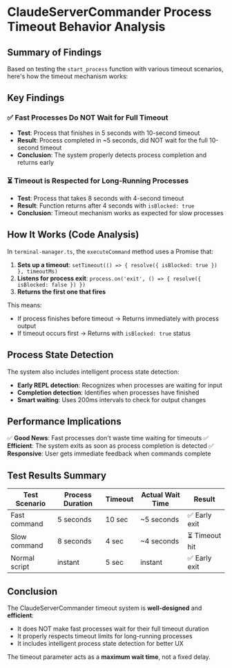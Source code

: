 # ClaudeServerCommander Process Timeout Behavior Analysis

## Summary of Findings

Based on testing the `start_process` function with various timeout scenarios, here's how the timeout mechanism works:

## Key Findings

### ✅ Fast Processes Do NOT Wait for Full Timeout
- **Test**: Process that finishes in 5 seconds with 10-second timeout
- **Result**: Process completed in ~5 seconds, did NOT wait for the full 10-second timeout
- **Conclusion**: The system properly detects process completion and returns early

### ⏳ Timeout is Respected for Long-Running Processes  
- **Test**: Process that takes 8 seconds with 4-second timeout
- **Result**: Function returns after 4 seconds with `isBlocked: true`
- **Conclusion**: Timeout mechanism works as expected for slow processes

## How It Works (Code Analysis)

In `terminal-manager.ts`, the `executeCommand` method uses a Promise that:

1. **Sets up a timeout**: `setTimeout(() => { resolve({ isBlocked: true }) }, timeoutMs)`
2. **Listens for process exit**: `process.on('exit', () => { resolve({ isBlocked: false }) })`
3. **Returns the first one that fires**

This means:
- If process finishes before timeout → Returns immediately with process output
- If timeout occurs first → Returns with `isBlocked: true` status

## Process State Detection

The system also includes intelligent process state detection:
- **Early REPL detection**: Recognizes when processes are waiting for input
- **Completion detection**: Identifies when processes have finished
- **Smart waiting**: Uses 200ms intervals to check for output changes

## Performance Implications

✅ **Good News**: Fast processes don't waste time waiting for timeouts
✅ **Efficient**: The system exits as soon as process completion is detected
✅ **Responsive**: User gets immediate feedback when commands complete

## Test Results Summary

| Test Scenario | Process Duration | Timeout | Actual Wait Time | Result |
|---------------|------------------|---------|------------------|---------|
| Fast command  | 5 seconds       | 10 sec  | ~5 seconds      | ✅ Early exit |
| Slow command  | 8 seconds       | 4 sec   | ~4 seconds      | ⏳ Timeout hit |
| Normal script | instant         | 5 sec   | instant         | ✅ Early exit |

## Conclusion

The ClaudeServerCommander timeout system is **well-designed** and **efficient**:
- It does NOT make fast processes wait for their full timeout duration
- It properly respects timeout limits for long-running processes
- It includes intelligent process state detection for better UX

The timeout parameter acts as a **maximum wait time**, not a fixed delay.